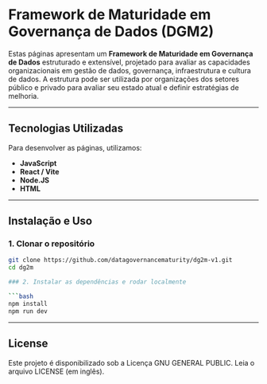 # Framework de Maturidade em Governança de Dados (DGM2)

Estas páginas apresentam um **Framework de Maturidade em Governança de Dados** estruturado e extensível, projetado para avaliar as capacidades organizacionais em gestão de dados, governança, infraestrutura e cultura de dados. A estrutura pode ser utilizada por organizações dos setores público e privado para avaliar seu estado atual e definir estratégias de melhoria.

---

## Tecnologias Utilizadas

Para desenvolver as páginas, utilizamos:

- **JavaScript**  
- **React / Vite**  
- **Node.JS**  
- **HTML**

---

## Instalação e Uso

### 1. Clonar o repositório

```bash
git clone https://github.com/datagovernancematurity/dg2m-v1.git
cd dg2m

### 2. Instalar as dependências e rodar localmente

```bash
npm install
npm run dev
```

---

## License
Este projeto é disponibilizado sob a Licença GNU GENERAL PUBLIC. Leia o arquivo LICENSE (em inglês).